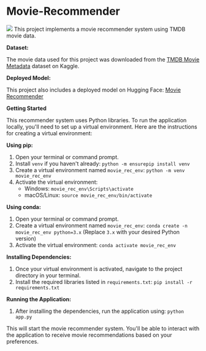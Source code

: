 # Movie-Recommender
<a href="https://huggingface.co/spaces/NishantD/Movie_Recommender"><img src="https://img.shields.io/badge/%F0%9F%A4%97%20Model_Card-Huggingface-orange"></a> 
This project implements a movie recommender system using TMDB movie data. 

**Dataset:**

The movie data used for this project was downloaded from the [TMDB Movie Metadata](https://www.kaggle.com/datasets/tmdb/tmdb-movie-metadata) dataset on Kaggle.

**Deployed Model:**

This project also includes a deployed model on Hugging Face: [Movie Recommender](https://huggingface.co/spaces/NishantD/Movie_Recommender)

**Getting Started**

This recommender system uses Python libraries. To run the application locally, you'll need to set up a virtual environment. Here are the instructions for creating a virtual environment:

**Using pip:**

1. Open your terminal or command prompt.
2. Install `venv` if you haven't already: `python -m ensurepip install venv`
3. Create a virtual environment named `movie_rec_env`: `python -m venv movie_rec_env`
4. Activate the virtual environment:
    - Windows: `movie_rec_env\Scripts\activate`
    - macOS/Linux: `source movie_rec_env/bin/activate`

**Using conda:**

1. Open your terminal or command prompt.
2. Create a virtual environment named `movie_rec_env`: `conda create -n movie_rec_env python=3.x` (Replace `3.x` with your desired Python version)
3. Activate the virtual environment: `conda activate movie_rec_env`

**Installing Dependencies:**

1. Once your virtual environment is activated, navigate to the project directory in your terminal.
2. Install the required libraries listed in `requirements.txt`: `pip install -r requirements.txt`

**Running the Application:**

1. After installing the dependencies, run the application using: `python app.py`

This will start the movie recommender system. You'll be able to interact with the application to receive movie recommendations based on your preferences.
